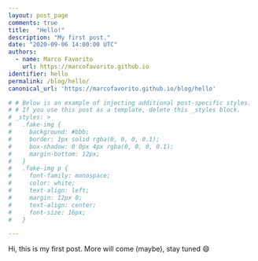```yaml
---
layout: post_page
comments: true
title:  "Hello!"
description: "My first post."
date: "2020-09-06 14:00:00 UTC"
authors:
  - name: Marco Favorito
    url: https://marcofavorito.github.io
identifier: hello
permalink: /blog/hello/
canonical_url: 'https://marcofavorito.github.io/blog/hello'

# # Below is an example of injecting additional post-specific styles.
# # If you use this post as a template, delete this _styles block.
# _styles: >
#   .fake-img {
#     background: #bbb;
#     border: 1px solid rgba(0, 0, 0, 0.1);
#     box-shadow: 0 0px 4px rgba(0, 0, 0, 0.1);
#     margin-bottom: 12px;
#   }
#   .fake-img p {
#     font-family: monospace;
#     color: white;
#     text-align: left;
#     margin: 12px 0;
#     text-align: center;
#     font-size: 16px;
#   }

---
```


Hi, this is my first post. More will come (maybe), stay tuned :smile: 
